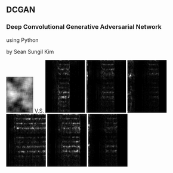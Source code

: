## DCGAN
### Deep Convolutional Generative Adversarial Network
using Python

by Sean Sungil Kim

![alt text](https://github.com/kimx3314/DCGAN/blob/master/DCGAN.gif) V.S. ![alt text](https://github.com/kimx3314/DCGAN/blob/master/example%201.png) ![alt text](https://github.com/kimx3314/DCGAN/blob/master/example%202.png) ![alt text](https://github.com/kimx3314/DCGAN/blob/master/example%203.png) ![alt text](https://github.com/kimx3314/DCGAN/blob/master/example%204.png) ![alt text](https://github.com/kimx3314/DCGAN/blob/master/example%205.png) ![alt text](https://github.com/kimx3314/DCGAN/blob/master/example%206.png)
